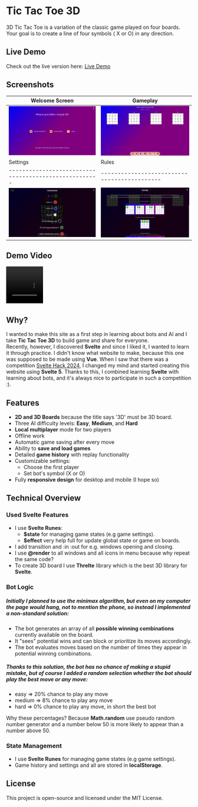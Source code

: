 # Tic Tac Toe 3D

3D Tic Tac Toe is a variation of the classic game played on four boards. Your goal is to create a line of four symbols (
X or O) in any direction.

## Live Demo

Check out the live version here: [Live Demo](https://igor-ratajczak.github.io/tic-tac-toe-3d/)

## Screenshots

| Welcome Screen                                        | Gameplay                                     |
|-------------------------------------------------------|----------------------------------------------|
| <img src=".github/screenshots/welcome_screen.png"/>   | <img src=".github/screenshots/main.png" />   |
| Settings                                              | Rules                                        | 
| ----------------------------------------------------- | -------------------------------------------- |
| <img src=".github/screenshots/settings.png"/>         | <img src=".github/screenshots/rules.png" />  |

## Demo Video

<video src="https://github.com/user-attachments/assets/cf8456ef-f561-4ca7-bbe5-c9a33022ad04" playsinline width="100" height="100" controls></video>

## Why?

I wanted to make this site as a first step in learning about bots and AI and I take **Tic Tac Toe 3D** to build game and
share for everyone.  
Recently, however, I discovered **Svelte** and since I liked it, I wanted to learn it through practice.
I didn't know what website to make, because this one was supposed to be made using **Vue**.
When I saw that there was a competition [Svelte Hack 2024](https://hack.sveltesociety.dev/2024), I changed my mind and
started creating this website using
**Svelte 5**. Thanks to this, I combined learning **Svelte** with learning about bots,
and it's always nice to participate in such a competition :).

## Features

- **2D and 3D Boards** because the title says '3D' must be 3D board.
- Three AI difficulty levels: **Easy**, **Medium**, and **Hard**
- **Local multiplayer** mode for two players
- Offline work
- Automatic game saving after every move
- Ability to **save and load games**
- Detailed **game history** with replay functionality
- Customizable settings:
    - Choose the first player
    - Set bot's symbol (X or O)
- Fully **responsive design** for desktop and mobile (I hope so)

## Technical Overview

### Used Svelte Features

- I use **Svelte Runes**:
    - **$state** for managing game states (e.g game settings).
    - **$effect** very help full for update global state or game on boards.
- I add transition and :in :out for e.g. windows opening and closing.
- I use **@render** to all windows and all icons in menu because why repeat the same code?
- To create 3D board I use **Threlte** library which is the best 3D library for **Svelte**.

### Bot Logic

<h5> 
Initially I planned to use the minimax algorithm, but even on my computer the page would hang, not to mention the phone, so instead I implemented a non-standard solution:
</h5>

- The bot generates an array of all **possible winning combinations** currently available on the board.
- It "sees" potential wins and can block or prioritize its moves accordingly.
- The bot evaluates moves based on the number of times they appear in potential winning combinations.

<h5>
Thanks to this solution, the bot has no chance of making a stupid mistake, 
but of course I added a random selection whether the bot should play the best move or any move:
</h5>

- easy => 20% chance to play any move
- medium => 8% chance to play any move
- hard => 0% chance to play any move, in short the best bot

Why these percentages? Because **Math.random** use pseudo random number generator and a number below 50 is more
likely
to appear than a number above 50.

### State Management

- I use **Svelte Runes** for managing game states (e.g game settings).
- Game history and settings and all are stored in **localStorage**.

## License

This project is open-source and licensed under the MIT License.
